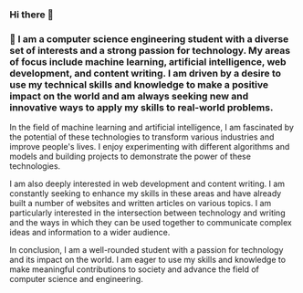 ### Hi there 👋



### 🔭 I am a computer science engineering student with a diverse set of interests and a strong passion for technology. My areas of focus include machine learning, artificial intelligence, web development, and content writing. I am driven by a desire to use my technical skills and knowledge to make a positive impact on the world and am always seeking new and innovative ways to apply my skills to real-world problems.

In the field of machine learning and artificial intelligence, I am fascinated by the potential of these technologies to transform various industries and improve people's lives. I enjoy experimenting with different algorithms and models and building projects to demonstrate the power of these technologies.

I am also deeply interested in web development and content writing. I am constantly seeking to enhance my skills in these areas and have already built a number of websites and written articles on various topics. I am particularly interested in the intersection between technology and writing and the ways in which they can be used together to communicate complex ideas and information to a wider audience.

In conclusion, I am a well-rounded student with a passion for technology and its impact on the world. I am eager to use my skills and knowledge to make meaningful contributions to society and advance the field of computer science and engineering.




